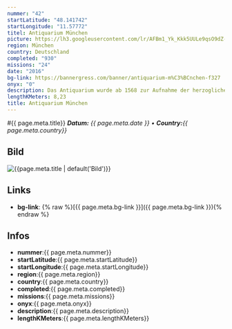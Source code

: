 ```yaml
---
nummer: "42"
startLatitude: "48.141742"
startLongitude: "11.57772"
titel: Antiquarium München
picture: https://lh3.googleusercontent.com/lr/AFBm1_Yk_Kkk5UULe9qsO9dZ-8XnXJOBfgaW-6GUW75zFV5SA1ReKEufz4CKJ-DYFG_PVhnQooQ_n-k5z65wJUSa3t2BwacDkiPyCPKFF0a2m-XMyj2dxFyCvPw0LLrcYjkiKw4Gj3WoRaJ4F2rdD1RMOMtsf_WVkH_4vxcUfDY9XtRUTcJTmg-F85j83mVZVP7d-6ERbzNk5q0LtkFNlNoUpogJ7OJ8r8ixXwwRAEQrCSCJrBK0asrN7dks8VBoizwT7xjgbUQrPzY8PHfgSqYzIJFtRwpOF_va6qIjMjFc2Ecm1oUxkgYsccDN5fsoXR7TwP3mEljqu7Dh6EUg-teBEJy2HWHEeiSWEV9vSaYWKKH11GEm66y348IpWqPgHk_eImqg0RTeWkAh1Z539093Oow5E_JVNDmp8M7umMJiYBfHTw5AfzZNxL7ZEgAygMONq__6Q2OHXk0dRmDJpqBbkxmLt9BJSQXkFda8HAWjc8UDUQCeT9zl29zHJ3eI3lKznCen4BOvv7qb_a-UMCE3XUGklX3C91MbfgZqPyqwjHiG8EBq37rFhvzyhgm1RGBcm2Zh0RDd-cvdNoR88h1xLQPDRy2esXmTq3bAydsx2CqfvtV_BDdlTJI4-sDo0vF0HinJK9q4Sjj-_1WCs7ewvjVjMTEjCaTuVvPCUEtkl4GlWJ-dQvY2u8ZkHnVQ2YVmaZonjkheP5-84RKrKKty8iTZXOXl_DDNLYLP-WLQ67tpMvS_RGeHkUYFx7z4mK6Zx886baofcVtBIe8vAfgBZAW8ZefqVqh00yqMEWjMu9BWtcGNIwsI34epNs5O5TubIUUDF1AxrzP3XsdmtT7s7IuIe4GjJE2CS6Ly
region: München
country: Deutschland
completed: "930"
missions: "24"
date: "2016"
bg-link: https://bannergress.com/banner/antiquarium-m%C3%BCnchen-f327
onyx: "0"
description: Das Antiquarium wurde ab 1568 zur Aufnahme der herzoglichen Antikensammlung und Bibliothek als Erweiterung der Münchner Residenz errichtet und wenig später zu einem Festsaal umgestaltet.
lengthKMeters: 8,23
title: Antiquarium München
---
```


#{{ page.meta.title}}
_**Datum:** {{ page.meta.date }} • **Country:**{{ page.meta.country}}_

## Bild
![{{page.meta.title | default('Bild')}}]({{page.meta.picture}})

## Links
- **bg-link**: {% raw %}[{{ page.meta.bg-link }}]({{ page.meta.bg-link }}){% endraw %}

## Infos
- **nummer**:{{ page.meta.nummer}}
- **startLatitude**:{{ page.meta.startLatitude}}
- **startLongitude**:{{ page.meta.startLongitude}}
- **region**:{{ page.meta.region}}
- **country**:{{ page.meta.country}}
- **completed**:{{ page.meta.completed}}
- **missions**:{{ page.meta.missions}}
- **onyx**:{{ page.meta.onyx}}
- **description**:{{ page.meta.description}}
- **lengthKMeters**:{{ page.meta.lengthKMeters}}

